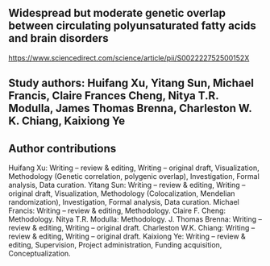 ## Widespread but moderate genetic overlap between circulating polyunsaturated fatty acids and brain disorders
https://www.sciencedirect.com/science/article/pii/S002222752500152X

## Study authors:  Huifang Xu, Yitang Sun, Michael Francis, Claire Frances Cheng, Nitya T.R. Modulla, James Thomas Brenna, Charleston W. K. Chiang, Kaixiong Ye

## Author contributions
Huifang Xu: Writing – review & editing, Writing – original draft, Visualization, Methodology (Genetic correlation, polygenic overlap), Investigation, Formal analysis, Data curation. Yitang Sun: Writing – review & editing, Writing – original draft, Visualization, Methodology (Colocalization, Mendelian randomization), Investigation, Formal analysis, Data curation. Michael Francis: Writing – review & editing, Methodology. Claire F. Cheng: Methodology. Nitya T.R. Modulla: Methodology. J. Thomas Brenna: Writing – review & editing, Writing – original draft. Charleston W.K. Chiang: Writing – review & editing, Writing – original draft. Kaixiong Ye: Writing – review & editing, Supervision, Project administration, Funding acquisition, Conceptualization.

